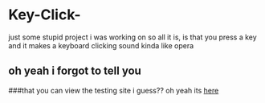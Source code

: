 # Key-Click-
just some stupid project i was working on so all it is, is that you press a key and it makes a keyboard clicking sound kinda like opera


## oh yeah i forgot to tell you
###that you can view the testing site i guess??
oh yeah its [here](https://keystroke-stuff-idk.chawa-uwu.repl.co/)
